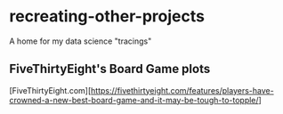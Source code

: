 # recreating-other-projects
A home for my data science "tracings"

## FiveThirtyEight's Board Game plots
[FiveThirtyEight.com][https://fivethirtyeight.com/features/players-have-crowned-a-new-best-board-game-and-it-may-be-tough-to-topple/]
